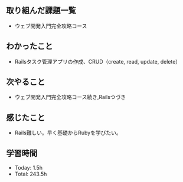 ## 取り組んだ課題一覧
- ウェブ開発入門完全攻略コース
## わかったこと
- Railsタスク管理アプリの作成、CRUD（create, read, update, delete）
## 次やること
- ウェブ開発入門完全攻略コース続き,Railsつづき
## 感じたこと
- Rails難しい。早く基礎からRubyを学びたい。
## 学習時間
- Today: 1.5h
- Total: 243.5h
